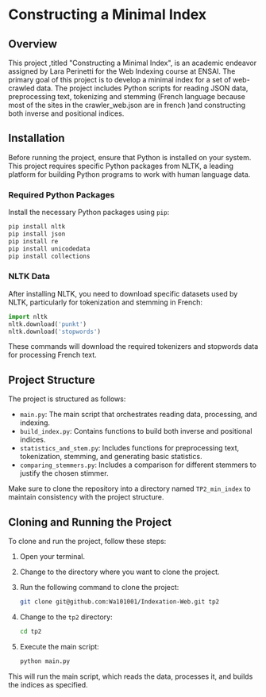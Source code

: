 
# Constructing a Minimal Index

## Overview

This project ,titled "Constructing a Minimal Index", is an academic endeavor assigned by Lara Perinetti for the Web Indexing course at ENSAI. The primary goal of this project is to develop a minimal index for a set of web-crawled data. The project includes Python scripts for reading JSON data, preprocessing text, tokenizing and stemming (French language because most of the sites in the crawler_web.json are in french )and constructing both inverse and positional indices.

## Installation

Before running the project, ensure that Python is installed on your system. This project requires specific Python packages from NLTK, a leading platform for building Python programs to work with human language data.

### Required Python Packages

Install the necessary Python packages using `pip`:

```bash
pip install nltk
pip install json
pip install re
pip install unicodedata
pip install collections
```

### NLTK Data

After installing NLTK, you need to download specific datasets used by NLTK, particularly for tokenization and stemming in French:

```python
import nltk
nltk.download('punkt')
nltk.download('stopwords')
```

These commands will download the required tokenizers and stopwords data for processing French text.

## Project Structure

The project is structured as follows:

- `main.py`: The main script that orchestrates reading data, processing, and indexing.
- `build_index.py`: Contains functions to build both inverse and positional indices.
- `statistics_and_stem.py`: Includes functions for preprocessing text, tokenization, stemming, and generating basic statistics.
- `comparing_stemmers.py`: Includes a comparison for different stemmers to justify the chosen stimmer.

Make sure to clone the repository into a directory named `TP2_min_index` to maintain consistency with the project structure.

## Cloning and Running the Project

To clone and run the project, follow these steps:

1. Open your terminal.
2. Change to the directory where you want to clone the project.
3. Run the following command to clone the project:
   
   ```bash
   git clone git@github.com:Wa101001/Indexation-Web.git tp2
   ```

4. Change to the `tp2` directory:

   ```bash
   cd tp2
   ```

5. Execute the main script:

   ```bash
   python main.py
   ```

This will run the main script, which reads the data, processes it, and builds the indices as specified.

